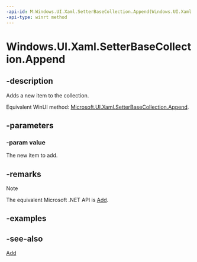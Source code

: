 ```yaml
---
-api-id: M:Windows.UI.Xaml.SetterBaseCollection.Append(Windows.UI.Xaml.SetterBase)
-api-type: winrt method
---
```


<!-- Method syntax
public void Append(Windows.UI.Xaml.SetterBase value)
-->

# Windows.UI.Xaml.SetterBaseCollection.Append

## -description
Adds a new item to the collection.

Equivalent WinUI method: [Microsoft.UI.Xaml.SetterBaseCollection.Append](/windows/winui/api/microsoft.ui.xaml.setterbasecollection.append).

## -parameters
### -param value
The new item to add.

## -remarks
> [!NOTE]
> The equivalent Microsoft .NET API is [Add](/dotnet/api/system.collections.objectmodel.collection-1.add).

## -examples

## -see-also
[Add](/dotnet/api/system.collections.objectmodel.collection-1.add)
